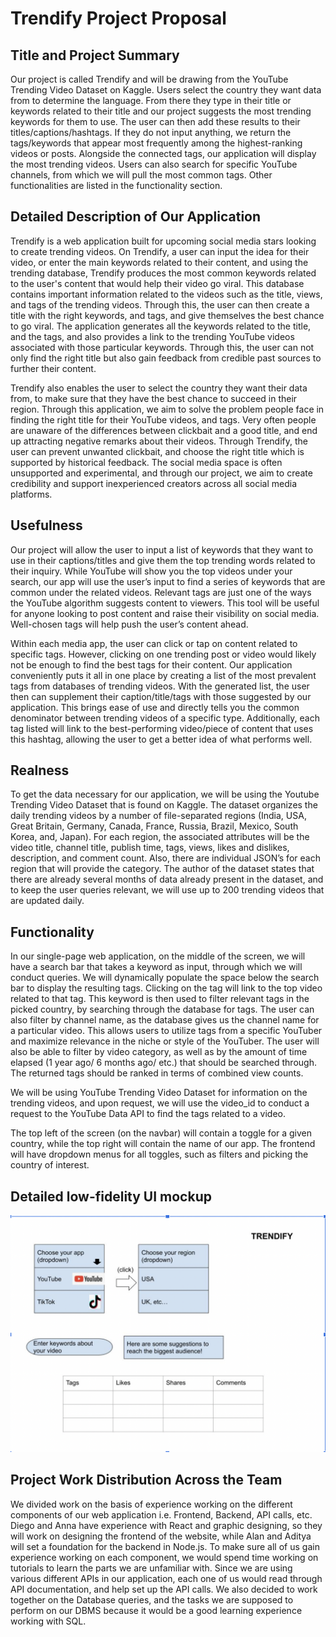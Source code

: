 # Trendify Project Proposal

## Title and Project Summary

Our project is called Trendify and will be drawing from the YouTube Trending Video Dataset on Kaggle. Users select the country they want data from to determine the language. From there they type in their title or keywords related to their title and our project suggests the most trending keywords for them to use. The user can then add these results to their titles/captions/hashtags. If they do not input anything, we return the tags/keywords that appear most frequently among the highest-ranking videos or posts. Alongside the connected tags, our application will display the most trending videos. Users can also search for specific YouTube channels, from which we will pull the most common tags. Other functionalities are listed in the functionality section.

## Detailed Description of Our Application

Trendify is a web application built for upcoming social media stars looking to create trending videos. On Trendify, a user can input the idea for their video, or enter the main keywords related to their content, and using the trending database, Trendify produces the most common keywords related to the user's content that would help their video go viral. This database contains important information related to the videos such as the title, views, and tags of the trending videos. Through this, the user can then create a title with the right keywords, and tags, and give themselves the best chance to go viral. The application generates all the keywords related to the title, and the tags, and also provides a link to the trending YouTube videos associated with those particular keywords. Through this, the user can not only find the right title but also gain feedback from credible past sources to further their content.

Trendify also enables the user to select the country they want their data from, to make sure that they have the best chance to succeed in their region. Through this application, we aim to solve the problem people face in finding the right title for their YouTube videos, and tags. Very often people are unaware of the differences between clickbait and a good title, and end up attracting negative remarks about their videos. Through Trendify, the user can prevent unwanted clickbait, and choose the right title which is supported by historical feedback. The social media space is often unsupported and experimental, and through our project, we aim to create credibility and support inexperienced creators across all social media platforms.

## Usefulness

Our project will allow the user to input a list of keywords that they want to use in their captions/titles and give them the top trending words related to their inquiry. While YouTube will show you the top videos under your search, our app will use the user’s input to find a series of keywords that are common under the related videos. Relevant tags are just one of the ways the YouTube algorithm suggests content to viewers. This tool will be useful for anyone looking to post content and raise their visibility on social media. Well-chosen tags will help push the user’s content ahead. 

Within each media app, the user can click or tap on content related to specific tags. However, clicking on one trending post or video would likely not be enough to find the best tags for their content. Our application conveniently puts it all in one place by creating a list of the most prevalent tags from databases of trending videos. With the generated list, the user then can supplement their caption/title/tags with those suggested by our application. This brings ease of use and directly tells you the common denominator between trending videos of a specific type. Additionally, each tag listed will link to the best-performing video/piece of content that uses this hashtag, allowing the user to get a better idea of what performs well.

## Realness

To get the data necessary for our application, we will be using the Youtube Trending Video Dataset that is found on Kaggle. The dataset organizes the daily trending videos by a number of file-separated regions (India, USA, Great Britain, Germany, Canada, France, Russia, Brazil, Mexico, South Korea, and, Japan). For each region, the associated attributes will be the video title, channel title, publish time, tags, views, likes and dislikes, description, and comment count. Also, there are individual JSON’s for each region that will provide the category. The author of the dataset states that there are already several months of data already present in the dataset, and to keep the user queries relevant, we will use up to 200 trending videos that are updated daily. 


## Functionality

In our single-page web application, on the middle of the screen, we will have a search bar that takes a keyword as input, through which we will conduct queries. We will dynamically populate the space below the search bar to display the resulting tags. Clicking on the tag will link to the top video related to that tag.  This keyword is then used to filter relevant tags in the picked country, by searching through the database for tags. The user can also filter by channel name, as the database gives us the channel name for a particular video. This allows users to utilize tags from a specific YouTuber and maximize relevance in the niche or style of the YouTuber. The user will also be able to filter by video category, as well as by the amount of time elapsed (1 year ago/ 6 months ago/ etc.) that should be searched through. The returned tags should be ranked in terms of combined view counts.

We will be using YouTube Trending Video Dataset for information on the trending videos, and upon request, we will use the video_id to conduct a request to the YouTube Data API to find the tags related to a video. 

The top left of the screen (on the navbar) will contain a toggle for a given country, while the top right will contain the name of our app. The frontend will have dropdown menus for all toggles, such as filters and picking the country of interest.


## Detailed low-fidelity UI mockup

![alt text](https://github.com/cs411-alawini/fa23-cs411-team070-A3D/blob/main/doc/Screen%20Shot%202023-09-11%20at%2021.34.52.png)

## Project Work Distribution Across the Team

We divided work on the basis of experience working on the different components of our web application i.e. Frontend, Backend, API calls, etc. Diego and Anna have experience with React and graphic designing, so they will work on designing the frontend of the website, while Alan and Aditya will set a foundation for the backend in Node.js. To make sure all of us gain experience working on each component, we would spend time working on tutorials to learn the parts we are unfamiliar with. Since we are using various different APIs in our application, each one of us would read through API documentation, and help set up the API calls. We also decided to work together on the Database queries, and the tasks we are supposed to perform on our DBMS because it would be a good learning experience working with SQL. 



